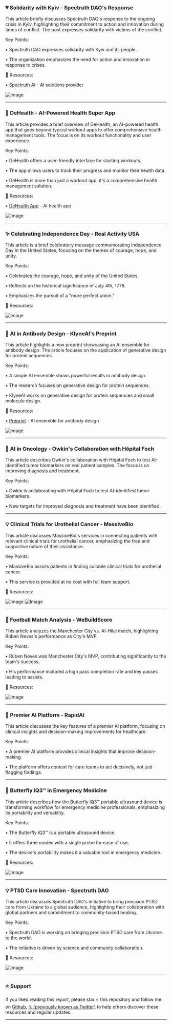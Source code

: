 ### 💔 Solidarity with Kyiv - Spectruth DAO's Response

This article briefly discusses Spectruth DAO's response to the ongoing crisis in Kyiv, highlighting their commitment to action and innovation during times of conflict.  The post expresses solidarity with victims of the conflict.

Key Points:

• Spectruth DAO expresses solidarity with Kyiv and its people.


• The organization emphasizes the need for action and innovation in response to crises.


🔗 Resources:

• [Spectruth AI](https://x.com/SpectruthAI) - AI solutions provider

![Image](https://pbs.twimg.com/media/Gu-zlHlXsAAmLDu?format=jpg&name=small)


---

### 🚀 DeHealth - AI-Powered Health Super App

This article provides a brief overview of DeHealth, an AI-powered health app that goes beyond typical workout apps to offer comprehensive health management tools.  The focus is on its workout functionality and user experience.


Key Points:

• DeHealth offers a user-friendly interface for starting workouts.


• The app allows users to track their progress and monitor their health data.


• DeHealth is more than just a workout app; it's a comprehensive health management solution.


🔗 Resources:

• [DeHealth App](https://apps.apple.com/us/app/dehealth-ai-health-app/id6744691510) -  AI health app

![Image](https://pbs.twimg.com/media/GvBChQpWEAAAWDb?format=jpg&name=small)


---

### ✨ Celebrating Independence Day - Real Activity USA

This article is a brief celebratory message commemorating Independence Day in the United States, focusing on the themes of courage, hope, and unity.


Key Points:

• Celebrates the courage, hope, and unity of the United States.


• Reflects on the historical significance of July 4th, 1776.


• Emphasizes the pursuit of a "more perfect union."



🔗 Resources:

![Image](https://pbs.twimg.com/media/GvAwlv-XEAAmI-i?format=jpg&name=900x900)


---

### 🤖 AI in Antibody Design - KlyneAI's Preprint

This article highlights a new preprint showcasing an AI ensemble for antibody design.  The article focuses on the application of generative design for protein sequences.


Key Points:

• A simple AI ensemble shows powerful results in antibody design.


• The research focuses on generative design for protein sequences.


•  KlyneAI works on generative design for protein sequences and small molecule design.


🔗 Resources:

• [Preprint](https://biorxiv.org/content/10.1101/2025.05.09.653228v1) - AI ensemble for antibody design

![Image](https://pbs.twimg.com/media/Gu0gQuoXoAAQUqp?format=jpg&name=small)


---

### 🤖 AI in Oncology - Owkin's Collaboration with Hôpital Foch

This article describes Owkin's collaboration with Hôpital Foch to test AI-identified tumor biomarkers on real patient samples. The focus is on improving diagnosis and treatment.


Key Points:

• Owkin is collaborating with Hôpital Foch to test AI-identified tumor biomarkers.


•  New targets for improved diagnosis and treatment have been identified.



---

### 💡 Clinical Trials for Urothelial Cancer - MassiveBio

This article discusses MassiveBio's services in connecting patients with relevant clinical trials for urothelial cancer, emphasizing the free and supportive nature of their assistance.


Key Points:

• MassiveBio assists patients in finding suitable clinical trials for urothelial cancer.


• This service is provided at no cost with full team support.


🔗 Resources:

![Image](https://pbs.twimg.com/media/GuxWfe0XAAAEYBd?format=jpg&name=small)
![Image](https://pbs.twimg.com/media/GuxWffDXUAATUq-?format=jpg&name=small)


---

### 🤖 Football Match Analysis - WeBuildScore

This article analyzes the Manchester City vs. Al-Hilal match, highlighting Rúben Neves's performance as City's MVP.


Key Points:

• Rúben Neves was Manchester City's MVP, contributing significantly to the team's success.


•  His performance included a high pass completion rate and key passes leading to assists.



🔗 Resources:

![Image](https://pbs.twimg.com/media/GuxUGPxXAAAp4Qx?format=jpg&name=small)


---

### 🤖 Premier AI Platform - RapidAI

This article discusses the key features of a premier AI platform, focusing on clinical insights and decision-making improvements for healthcare.


Key Points:

• A premier AI platform provides clinical insights that improve decision-making.


•  The platform offers context for care teams to act decisively, not just flagging findings.



---

### 🚀 Butterfly iQ3™ in Emergency Medicine

This article describes how the Butterfly iQ3™ portable ultrasound device is transforming workflow for emergency medicine professionals, emphasizing its portability and versatility.


Key Points:

• The Butterfly iQ3™ is a portable ultrasound device.


•  It offers three modes with a single probe for ease of use.


• The device's portability makes it a valuable tool in emergency medicine.


🔗 Resources:

![Image](https://pbs.twimg.com/ext_tw_video_thumb/1939681080539250688/pu/img/88CA6Vf9Zn9OvPiu.jpg)


---

### 💡 PTSD Care Innovation - Spectruth DAO

This article discusses Spectruth DAO's initiative to bring precision PTSD care from Ukraine to a global audience, highlighting their collaboration with global partners and commitment to community-based healing.


Key Points:

• Spectruth DAO is working on bringing precision PTSD care from Ukraine to the world.


•  The initiative is driven by science and community collaboration.


🔗 Resources:

![Image](https://pbs.twimg.com/media/GueZM3-XYAATtpu?format=jpg&name=small)


---

### ⭐️ Support

If you liked reading this report, please star ⭐️ this repository and follow me on [Github](https://github.com/Drix10), [𝕏 (previously known as Twitter)](https://x.com/DRIX_10_) to help others discover these resources and regular updates.

---
